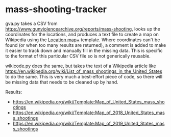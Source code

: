 # mass-shooting-tracker

gva.py takes a CSV from https://www.gunviolencearchive.org/reports/mass-shooting, looks up the coordinates for the locations,
and produces a text file to create a map on Wikipedia using the
[Location map+](https://en.wikipedia.org/wiki/Template:Location_map%2B) template. Where coordinates can't be found (or
when too many results are returned), a comment is added to make it easier to track down and manually fill in the
missing data. This is specific to the format of this particular CSV file so is not generically reusable.

wikicode.py does the same, but takes the text of a Wikipedia article like
https://en.wikipedia.org/wiki/List_of_mass_shootings_in_the_United_States to do the same. This is very much a best-effort piece
 of code, so there will be missing data that needs to be cleaned up by hand.

Results: 
* https://en.wikipedia.org/wiki/Template:Map_of_United_States_mass_shootings
* https://en.wikipedia.org/wiki/Template:Map_of_2018_United_States_mass_shootings
* https://en.wikipedia.org/wiki/Template:Map_of_2019_United_States_mass_shootings
